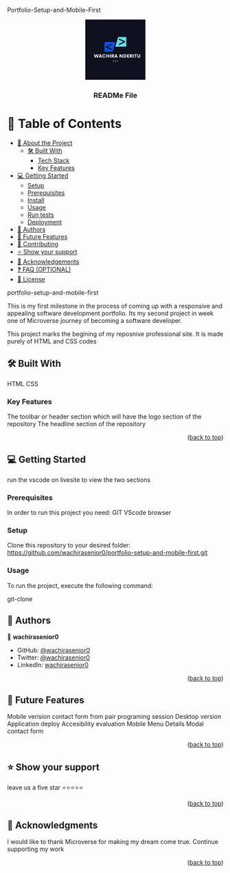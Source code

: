 <a name="readme-top">Portfolio-Setup-and-Mobile-First</a>

<div align="center">
  <!-- You are encouraged to replace this logo with your own! Otherwise you can also remove it. -->
  <img src="murple_logo.png" alt="logo" width="140"  height="auto" />
  <br/>

  <h3><b>READMe File</b></h3>

</div>

<!-- TABLE OF CONTENTS -->

# 📗 Table of Contents

- [📖 About the Project](#about-project)
  - [🛠 Built With](#built-with)
    - [Tech Stack](#tech-stack)
    - [Key Features](#key-features)
- [💻 Getting Started](#getting-started)
  - [Setup](#setup)
  - [Prerequisites](#prerequisites)
  - [Install](#install)
  - [Usage](#usage)
  - [Run tests](#run-tests)
  - [Deployment](#deployment)
- [👥 Authors](#authors)
- [🔭 Future Features](#future-features)
- [🤝 Contributing](#contributing)
- [⭐️ Show your support](#support)
- [🙏 Acknowledgements](#acknowledgements)
- [❓ FAQ (OPTIONAL)](#faq)
- [📝 License](#license)

<!-- PROJECT DESCRIPTION -->

<a name="about-project">portfolio-setup-and-mobile-first</a>

This is my first milestone in the process of coming up with a responsive and appealing software development portfolio. Its my second project in week one of Microverse journey of becoming a software developer.

This project marks the begining of my reposnive professional site. It is made purely of HTML and CSS codes 

## 🛠 Built With <a name="built-with"></a>
HTML 
CSS

<!-- Features -->

### Key Features <a name="key-features"></a>

The toolbar or header section which will have the logo section of the repository 
The headline section of the repository 

<p align="right">(<a href="#readme-top">back to top</a>)</p>

<!-- GETTING STARTED -->

## 💻 Getting Started <a name="getting-started"></a>

run the vscode on livesite to view the two sections

### Prerequisites

In order to run this project you need:
GIT
VScode
browser 


### Setup

Clone this repository to your desired folder:
 https://github.com/wachirasenior0/portfolio-setup-and-mobile-first.git



### Usage

To run the project, execute the following command:

git-clone


<!-- AUTHORS -->

## 👥 Authors <a name="authors"></a>


👤 **wachirasenior0**

- GitHub: [@wachirasenior0](https://github.com/githubhandle)
- Twitter: [@wachirasenior0](https://twitter.com/twitterhandle)
- LinkedIn: [wachirasenior0](https://linkedin.com/in/linkedinhandle)


<p align="right">(<a href="#readme-top">back to top</a>)</p>

<!-- FUTURE FEATURES -->

## 🔭 Future Features <a name="future-features"></a>

Mobile verision
contact form from pair programing session 
Desktop version
Application deploy 
Accesibility evaluation 
Mobile Menu
Details Modal
contact form 

<p align="right">(<a href="#readme-top">back to top</a>)</p>


<!-- SUPPORT -->

## ⭐️ Show your support <a name="support"></a>

leave us a five star ⭐️⭐️⭐️⭐️⭐️

<p align="right">(<a href="#readme-top">back to top</a>)</p>

<!-- ACKNOWLEDGEMENTS -->

## 🙏 Acknowledgments <a name="acknowledgements"></a>

I would like to thank Microverse for making my dream come true. Continue supporting my work
<p align="right">(<a href="#readme-top">back to top</a>)</p>
